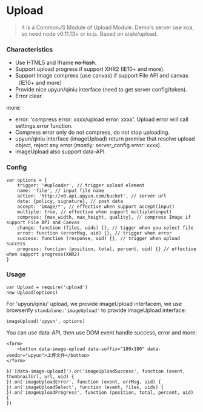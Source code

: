 # Upload
> It is a CommonJS Module of Upload Module.
Demo's server use koa, so need node v0.11.13+ or io.js.
Based on arale/upload.

### Characteristics
* Use HTML5 and Iframe <s>no flash</s>.
* Support upload progress if support XHR2 (IE10+ and more).
* Support Image compress (use canvas) if support File API and canvas（IE10+ and more）
* Provide nice upyun/qiniu interface (need to get server config/token).
* Error clear.

more:
* error: 'compress error: xxxx/upload error: xxxx'. Upload error will call settings.error function.
* Compress error only do not compress, do not stop uploading.
* upyun/qiniu interface (imageUpload) return promise that resolve upload object, reject any error (mostly: server_config error: xxxx).
* imageUpload also support data-API.

### Config
    var options = {
        trigger: '#uploader', // trigger upload element
        name: 'file', // input file name
        action: 'http://v0.api.upyun.com/bucket', // server url
        data: {policy, signature}, // post data
        accept: 'image/*', // effective when support accept(input)
        multiple: true, // effective when support multiple(input)
        compress: {max_width, max_height, quality}, // compress Image if support File API and Canvas
        change: function (files, uids) {}, // tigger when you select file
        error: function (errorMsg, uid) {}, // trigger when error
        success: function (response, uid) {}, // trigger when upload success
        progress: function (position, total, percent, uid) {} // effective when support progress(XHR2)
    }

### Usage
    var Upload = require('upload')
    new Upload(options)
For 'upyun/qiniu' upload, we provide imageUpload interfacem, we use browserify `standalone:'imageUpload'` to provide imageUpload interface:

    imageUpload('upyun', options)
You can use data-API, then use DOM event handle success, error and more:

    <form>
        <button data-image-upload data-suffix="180x180" data-vendor="upyun">上传文件</button>
    </form>

    $('[data-image-upload]').on('imageUploadSuccess', function (event, thumbnailUrl, url, uid) {
    }).on('imageUploadError', function (event, errMsg, uid) {
    }).on('imageUploadSelect', function (event, files, uids) {
    }).on('imageUploadProgress', function (position, total, percent, uid) {
    })

